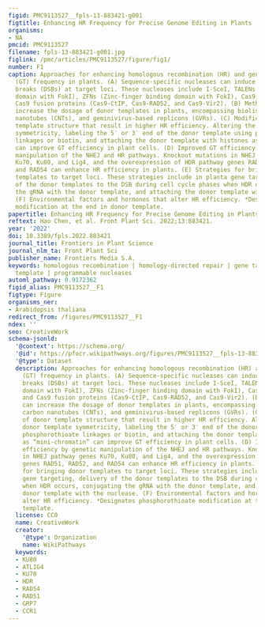 ```yaml
---
figid: PMC9113527__fpls-13-883421-g001
figtitle: Enhancing HR Frequency for Precise Genome Editing in Plants
organisms:
- NA
pmcid: PMC9113527
filename: fpls-13-883421-g001.jpg
figlink: /pmc/articles/PMC9113527/figure/fig1/
number: F1
caption: Approaches for enhancing homologous recombination (HR) and gene targeting
  (GT) frequency in plants. (A) Sequence-specific nucleases can induce double-strand
  breaks (DSBs) at target loci. These nucleases include I-SceI, TALENs (TALE repetitive
  domain with FokI), ZFNs (Zinc-finger binding domain with FokI), Cas9, Cas12a, and
  Cas9 fusion proteins (Cas9-CtIP, Cas9-RAD52, and Cas9-Vir2). (B) Methods that can
  increase the dosage of donor templates in plants, encompassing biolistic, carbon
  nanotubes (CNTs), and geminivirus-based replicons (GVRs). (C) Modifications of donor
  template structure that result in higher HR efficiency. Altering the donor template
  symmetricity, labeling the 5′ or 3′ end of the donor template using phosphorothioate
  linkages or biotin, and attaching the donor template with histones as “mini-chromatin”
  can improve GT efficiency in plant cells. (D) Improved GT efficiency by genetic
  manipulation of the NHEJ and HR pathways. Knockout mutations in NHEJ pathway genes
  Ku70, Ku80, and Lig4, and the overexpression of HDR pathway genes RAD51, RAD52,
  and RAD54 can enhance HR efficiency in plants. (E) Strategies for bringing donor
  templates to target loci. These strategies include in planta gene targeting, delivery
  of the donor templates to the DSB during cell cycle phases when HDR occurs, conjugating
  the gRNA with the donor template, and attaching the donor template with the nuclease.
  (F) Environmental factors and hormones that alter HR efficiency. *Designates phosphorothioate
  modification at the end in donor template.
papertitle: Enhancing HR Frequency for Precise Genome Editing in Plants.
reftext: Hao Chen, et al. Front Plant Sci. 2022;13:883421.
year: '2022'
doi: 10.3389/fpls.2022.883421
journal_title: Frontiers in Plant Science
journal_nlm_ta: Front Plant Sci
publisher_name: Frontiers Media S.A.
keywords: homologous recombination | homology-directed repair | gene targeting | donor
  template | programmable nucleases
automl_pathway: 0.9172362
figid_alias: PMC9113527__F1
figtype: Figure
organisms_ner:
- Arabidopsis thaliana
redirect_from: /figures/PMC9113527__F1
ndex: ''
seo: CreativeWork
schema-jsonld:
  '@context': https://schema.org/
  '@id': https://pfocr.wikipathways.org/figures/PMC9113527__fpls-13-883421-g001.html
  '@type': Dataset
  description: Approaches for enhancing homologous recombination (HR) and gene targeting
    (GT) frequency in plants. (A) Sequence-specific nucleases can induce double-strand
    breaks (DSBs) at target loci. These nucleases include I-SceI, TALENs (TALE repetitive
    domain with FokI), ZFNs (Zinc-finger binding domain with FokI), Cas9, Cas12a,
    and Cas9 fusion proteins (Cas9-CtIP, Cas9-RAD52, and Cas9-Vir2). (B) Methods that
    can increase the dosage of donor templates in plants, encompassing biolistic,
    carbon nanotubes (CNTs), and geminivirus-based replicons (GVRs). (C) Modifications
    of donor template structure that result in higher HR efficiency. Altering the
    donor template symmetricity, labeling the 5′ or 3′ end of the donor template using
    phosphorothioate linkages or biotin, and attaching the donor template with histones
    as “mini-chromatin” can improve GT efficiency in plant cells. (D) Improved GT
    efficiency by genetic manipulation of the NHEJ and HR pathways. Knockout mutations
    in NHEJ pathway genes Ku70, Ku80, and Lig4, and the overexpression of HDR pathway
    genes RAD51, RAD52, and RAD54 can enhance HR efficiency in plants. (E) Strategies
    for bringing donor templates to target loci. These strategies include in planta
    gene targeting, delivery of the donor templates to the DSB during cell cycle phases
    when HDR occurs, conjugating the gRNA with the donor template, and attaching the
    donor template with the nuclease. (F) Environmental factors and hormones that
    alter HR efficiency. *Designates phosphorothioate modification at the end in donor
    template.
  license: CC0
  name: CreativeWork
  creator:
    '@type': Organization
    name: WikiPathways
  keywords:
  - KU80
  - ATLIG4
  - KU70
  - HDR
  - RAD54
  - RAD51
  - GRP7
  - CCR1
---
```

